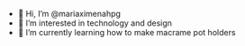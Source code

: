 - 👋 Hi, I’m @mariaximenahpg
- 👀 I’m interested in technology and design
- 🌱 I’m currently learning how to make macrame pot holders

<!---
mariaximenahpg/mariaximenahpg is a ✨ special ✨ repository because its `README.md` (this file) appears on your GitHub profile.
You can click the Preview link to take a look at your changes.
--->
